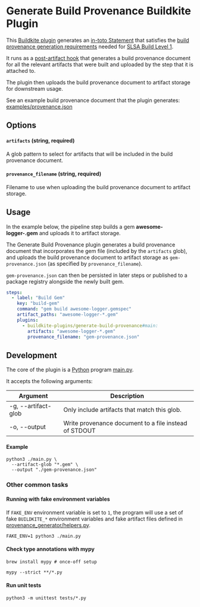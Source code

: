 # Generate Build Provenance Buildkite Plugin

This [Buildkite plugin](https://buildkite.com/docs/agent/v3/plugins) generates an [in-toto Statement](https://github.com/in-toto/attestation/blob/main/spec/v1/statement.md) that satisfies the [build provenance generation requirements](https://slsa.dev/spec/v1.0/requirements#provenance-generation) needed for [SLSA Build Level 1](https://slsa.dev/spec/v1.0/requirements#build-levels).

It runs as a [post-artifact hook](https://buildkite.com/docs/agent/v3/hooks#job-lifecycle-hooks) that generates a build provenance document for all the relevant artifacts that were built and uploaded by the step that it is attached to.

The plugin then uploads the build provenance document to artifact storage for downstream usage.

See an example build provenance document that the plugin generates: [examples/provenance.json](./examples/provenance.json)

## Options

#### `artifacts` (string, required)

A glob pattern to select for artifacts that will be included in the build provenance document.

#### `provenance_filename` (string, required)

Filename to use when uploading the build provenance document to artifact storage.

## Usage

In the example below, the pipeline step builds a gem **awesome-logger-<version>.gem** and uploads it to artifact storage.

The Generate Build Provenance plugin generates a build provenance document that incorporates the gem file (included by the `artifacts` glob), and uploads the build provenance document to artifact storage as `gem-provenance.json` (as specified by `provenance_filename`).

`gem-provenance.json` can then be persisted in later steps or published to a package registry alongside the newly built gem.

```yaml
steps:
  - label: "Build Gem"
    key: "build-gem"
    command: "gem build awesome-logger.gemspec"
    artifact_paths: "awesome-logger-*.gem"
    plugins:
      - buildkite-plugins/generate-build-provenance#main:
        artifacts: "awesome-logger-*.gem"
        provenance_filename: "gem-provenance.json"
```

## Development

The core of the plugin is a [Python](https://www.python.org) program [main.py](./main.py).

It accepts the following arguments:

| Argument            | Description                                           |
| ------------------- | ----------------------------------------------------- |
| -g, --artifact-glob | Only include artifacts that match this glob.          |
| -o, --output        | Write provenance document to a file instead of STDOUT |

#### Example

```shell
python3 ./main.py \
  --artifact-glob "*.gem" \
  --output "./gem-provenance.json"
```

### Other common tasks

#### Running with fake environment variables

If `FAKE_ENV` environment variable is set to `1`, the program will use a set of fake `BUILDKITE_*` environment variables and fake artifact files defined in [provenance_generator/helpers.py](./provenance_generator/helpers.py).

```shell
FAKE_ENV=1 python3 ./main.py
```

#### Check type annotations with mypy

```shell
brew install mypy # once-off setup

mypy --strict **/*.py
```

#### Run unit tests

```shell
python3 -m unittest tests/*.py
```
